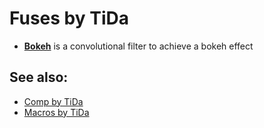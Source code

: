 
# Fuses by TiDa

- **[Bokeh](Bokeh.md)** is a convolutional filter to achieve a bokeh effect

## See also:

- [Comp by TiDa](../../Comp/tida/README.md)
- [Macros by TiDa](../../Macros/tida/README.md)
